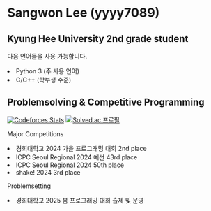 # Sangwon Lee (yyyy7089)

## Kyung Hee University 2nd grade student

다음 언어들을 사용 가능합니다.
<li> Python 3 (주 사용 언어)
<li> C/C++ (학부생 수준)

## Problemsolving & Competitive Programming

[![Codeforces Stats](https://codeforces-readme-stats.vercel.app/api/card?username=987)](https://codeforces.com/profile/987)
[![Solved.ac
프로필](http://mazassumnida.wtf/api/v2/generate_badge?boj=yyyy7089)](https://solved.ac/yyyy7089)

Major Competitions
<li> 경희대학교 2024 가을 프로그래밍 대회 2nd place
<li> ICPC Seoul Regional 2024 예선 43rd place
<li> ICPC Seoul Regional 2024 50th place
<li> shake! 2024 3rd place

Problemsetting
<li> 경희대학교 2025 봄 프로그래밍 대회 출제 및 운영